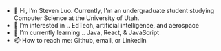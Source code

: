 - 👋 Hi, I’m Steven Luo. Currently, I'm an undergraduate student studying Computer Science at the University of Utah.
- 👀 I’m interested in .. EdTech, artificial intelligence, and aerospace
- 🌱 I’m currently learning .. Java, React, & JavaScript
- 📫 How to reach me: Github, email, or LinkedIn
